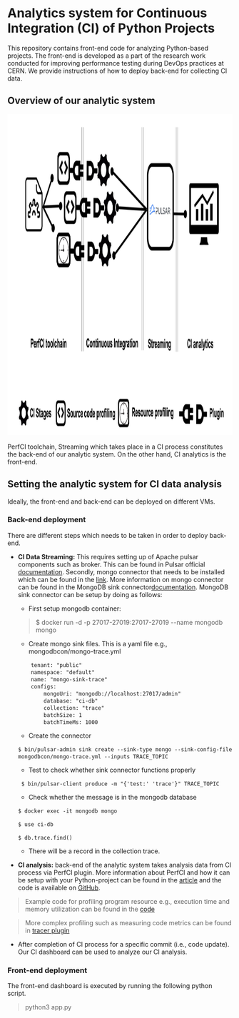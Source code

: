 # Analytics system for Continuous Integration (CI) of Python Projects

This repository contains front-end code for analyzing Python-based projects. The front-end is developed as a part of the research work conducted for improving performance testing during DevOps practices at CERN. We provide instructions of how to deploy back-end for collecting CI data.

## Overview of our analytic system
<img src="./images/overview.png" alt="drawing" width="1280" height="720"/>

PerfCI toolchain, Streaming which takes place in a CI process constitutes the back-end of our analytic system. On the other hand, CI analytics is the front-end.

## Setting the analytic system for CI data analysis
Ideally, the front-end and back-end can be deployed on different VMs.

### Back-end deployment
There are different steps which needs to be taken in order to deploy back-end. 

- **CI Data Streaming:** This requires setting up of Apache pulsar components such as broker. This can be found in Pulsar official [documentation](https://pulsar.apache.org/). Secondly, mongo connector that needs to be installed which can be found in the [link](https://pulsar.apache.org/download/). More information on  mongo connector can be found in the MongoDB sink connector[documentation](https://pulsar.apache.org/docs/en/io-mongo-sink/). MongoDB sink connector can be setup by doing as follows:
    - First setup mongodb container: 
    > $ docker run -d -p 27017-27019:27017-27019 --name mongodb mongo
    - Create mongo sink files. This is a yaml file e.g., mongodbcon/mongo-trace.yml
    ```  
        tenant: "public"
        namespace: "default"
        name: "mongo-sink-trace"
        configs:
            mongoUri: "mongodb://localhost:27017/admin"
            database: "ci-db"
            collection: "trace"
            batchSize: 1
            batchTimeMs: 1000
    ```
    
    - Create the connector
     ```
     $ bin/pulsar-admin sink create --sink-type mongo --sink-config-file mongodbcon/mongo-trace.yml --inputs TRACE_TOPIC 
     ```

    - Test to check whether sink connector functions properly
    ```
     $ bin/pulsar-client produce -m "{'test:' 'trace'}" TRACE_TOPIC
    ```
    - Check whether the message is in the mongodb database
    ```
    $ docker exec -it mongodb mongo
    ```

    ```
    $ use ci-db
    ```

    ```
    $ db.trace.find()
    ```

    - There will be a record in the collection trace.

- **CI analysis:**  back-end of the analytic system takes analysis data from CI process via PerfCI plugin. More information about PerfCI and how it can be setup with your Python-project can be found in the [article](https://ieeexplore.ieee.org/document/9286019) and the code is available on [GitHub](https://github.com/JesperStromblad/perfci).

 > Example code for profiling program resource e.g., execution time and memory utilization can be found in the [code](https://github.com/JesperStromblad/perfci/blob/main/plugins/resourcecollector.py)

> More complex profiling such as measuring code metrics can be found in [tracer plugin](https://github.com/JesperStromblad/perfci/blob/main/plugins/tracer.py)

- After completion of CI process for a specific commit (i.e., code update). Our CI dashboard can be used to analyze our CI analysis.

### Front-end deployment

The front-end dashboard is executed by running the following python script.
> python3 app.py


